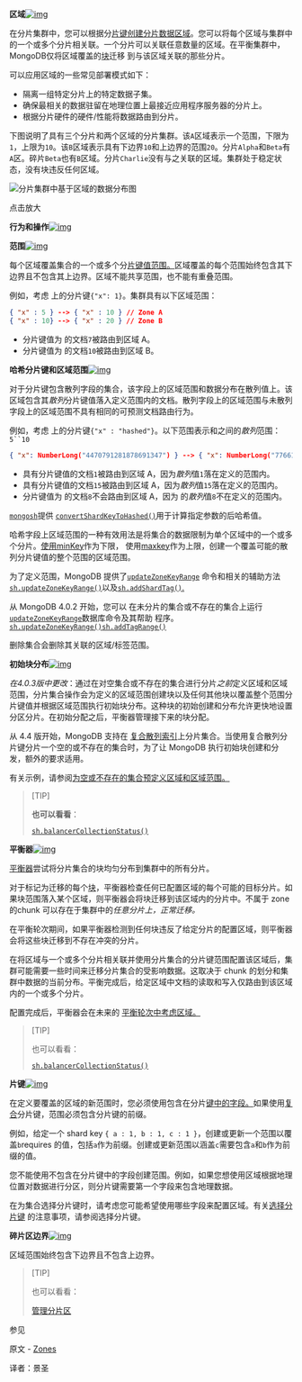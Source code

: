 **区域**[![img](https://www.mongodb.com/docs/manual/assets/link.svg)](https://www.mongodb.com/docs/manual/core/zone-sharding/#zones)

在分片集群中，您可以根据分[片键创建分片数据](https://www.mongodb.com/docs/manual/reference/glossary/#std-term-shard-key)[区域](https://www.mongodb.com/docs/manual/reference/glossary/#std-term-zone)。您可以将每个区域与集群中的一个或多个分片相关联。一个分片可以关联任意数量的区域。在平衡集群中，MongoDB仅将区域覆盖的[块](https://www.mongodb.com/docs/manual/reference/glossary/#std-term-chunk)迁移 到与该区域关联的那些分片。

可以应用区域的一些常见部署模式如下：

- 隔离一组特定分片上的特定数据子集。
- 确保最相关的数据驻留在地理位置上最接近应用程序服务器的分片上。
- 根据分片硬件的硬件/性能将数据路由到分片。

下图说明了具有三个分片和两个区域的分片集群。该`A`区域表示一个范围，下限为`1`，上限为`10`。该`B`区域表示具有下边界`10`和上边界的范围`20`。分片`Alpha`和`Beta`有`A`区。碎片`Beta`也有`B`区域。分片`Charlie`没有与之关联的区域。集群处于稳定状态，没有块违反任何区域。

![分片集群中基于区域的数据分布图](https://www.mongodb.com/docs/manual/images/sharded-cluster-zones.bakedsvg.svg)

点击放大

**行为和操作**[![img](https://www.mongodb.com/docs/manual/assets/link.svg)](https://www.mongodb.com/docs/manual/core/zone-sharding/#behavior-and-operations)

**范围**[![img](https://www.mongodb.com/docs/manual/assets/link.svg)](https://www.mongodb.com/docs/manual/core/zone-sharding/#ranges)

每个区域覆盖集合的一个或多个分[片键值范围。](https://www.mongodb.com/docs/manual/reference/glossary/#std-term-shard-key)区域覆盖的每个范围始终包含其下边界且不包含其上边界。区域不能共享范围，也不能有重叠范围。

例如，考虑 上的分片键`{"x": 1}`。集群具有以下区域范围：

```json
{ "x" : 5 } --> { "x" : 10 } // Zone A
{ "x" : 10} --> { "x" : 20 } // Zone B
```

- 分片键值为 的文档`7`被路由到区域 A。
- 分片键值为 的文档`10`被路由到区域 B。

**哈希分片键和区域范围**[![img](https://www.mongodb.com/docs/manual/assets/link.svg)](https://www.mongodb.com/docs/manual/core/zone-sharding/#hashed-shard-keys-and-zone-ranges)

对于分片键包含散列字段的集合，该字段上的区域范围和数据分布在散列值上。该区域包含其*散列*分片键值落入定义范围内的文档。散列字段上的区域范围与未散列字段上的区域范围不具有相同的可预测文档路由行为。

例如，考虑 上的分片键`{"x" : "hashed"}`。以下范围表示和之间的*散列*范围：`5``10`

```json
{ "x": NumberLong("4470791281878691347") } --> { "x": NumberLong("7766103514953448109") } // Zone A
```

- 具有分片键值的文档`1`被路由到区域 A，因为*散列*值`1`落在定义的范围内。
- 具有分片键值的文档`15`被路由到区域 A，因为*散列*值`15`落在定义的范围内。
- 分片键值为 的文档`8`不会路由到区域 A，因为 的*散列*值`8`不在定义的范围内。

[`mongosh`](https://www.mongodb.com/docs/mongodb-shell/#mongodb-binary-bin.mongosh)提供 [`convertShardKeyToHashed()`](https://www.mongodb.com/docs/manual/reference/method/convertShardKeyToHashed/#mongodb-method-convertShardKeyToHashed)用于计算指定参数的后哈希值。

哈希字段上区域范围的一种有效用法是将集合的数据限制为单个区域中的一个或多个分片。[使用minKey](https://www.mongodb.com/docs/manual/reference/bson-types/)作为下限， 使用[maxkey](https://www.mongodb.com/docs/manual/reference/bson-types/)作为上限，创建一个覆盖可能的散列分片键值的整个范围的区域范围。

为了定义范围，MongoDB 提供了[`updateZoneKeyRange`](https://www.mongodb.com/docs/manual/reference/command/updateZoneKeyRange/#mongodb-dbcommand-dbcmd.updateZoneKeyRange) 命令和相关的辅助方法 [`sh.updateZoneKeyRange()`](https://www.mongodb.com/docs/manual/reference/method/sh.updateZoneKeyRange/#mongodb-method-sh.updateZoneKeyRange)以及[`sh.addShardTag()`.](https://www.mongodb.com/docs/manual/reference/method/sh.addShardTag/#mongodb-method-sh.addShardTag)

从 MongoDB 4.0.2 开始，您可以 在未分片的集合或不存在的集合上运行[`updateZoneKeyRange`](https://www.mongodb.com/docs/manual/reference/command/updateZoneKeyRange/#mongodb-dbcommand-dbcmd.updateZoneKeyRange)数据库命令及其帮助 程序。[`sh.updateZoneKeyRange()`](https://www.mongodb.com/docs/manual/reference/method/sh.updateZoneKeyRange/#mongodb-method-sh.updateZoneKeyRange)[`sh.addTagRange()`](https://www.mongodb.com/docs/manual/reference/method/sh.addTagRange/#mongodb-method-sh.addTagRange)

删除集合会删除其关联的区域/标签范围。

**初始块分布**[![img](https://www.mongodb.com/docs/manual/assets/link.svg)](https://www.mongodb.com/docs/manual/core/zone-sharding/#initial-chunk-distribution)

*在4.0.3版中更改*：通过在对空集合或不存在的集合进行分片*之前*定义区域和区域范围，分片集合操作会为定义的区域范围创建块以及任何其他块以覆盖整个范围分片键值并根据区域范围执行初始块分布。这种块的初始创建和分布允许更快地设置分区分片。在初始分配之后，平衡器管理接下来的块分配。

从 4.4 版开始，MongoDB 支持在 [复合散列索引](https://www.mongodb.com/docs/manual/core/index-hashed/#std-label-index-type-compound-hashed)上分片集合。当使用复合散列分片键分片一个空的或不存在的集合时，为了让 MongoDB 执行初始块创建和分发，额外的要求适用。

有关示例，请参阅[为空或不存在的集合预定义区域和区域范围。](https://www.mongodb.com/docs/manual/reference/method/sh.updateZoneKeyRange/#std-label-pre-define-zone-range-hashed-example)

>[TIP]
>
>**也可以看看**：
>
>[`sh.balancerCollectionStatus()`](https://www.mongodb.com/docs/manual/reference/method/sh.balancerCollectionStatus/#mongodb-method-sh.balancerCollectionStatus)

**平衡器**[![img](https://www.mongodb.com/docs/manual/assets/link.svg)](https://www.mongodb.com/docs/manual/core/zone-sharding/#balancer)

[平衡器](https://www.mongodb.com/docs/manual/reference/glossary/#std-term-balancer)尝试将分片集合的块均匀分布到集群中的所有分片。

对于标记为迁移的每个[块](https://www.mongodb.com/docs/manual/reference/glossary/#std-term-chunk)，平衡器检查任何已配置区域的每个可能的目标分片。如果块范围落入某个区域，则平衡器会将块迁移到该区域内的分片中。不属于 zone 的chunk 可以存在于集群中的*任意分片上，正常迁移。*

在平衡轮次期间，如果平衡器检测到任何块违反了给定分片的配置区域，则平衡器会将这些块迁移到不存在冲突的分片。

在将区域与一个或多个分片相关联并使用分片集合的分片键范围配置该区域后，集群可能需要一些时间来迁移分片集合的受影响数据。这取决于 chunk 的划分和集群中数据的当前分布。平衡完成后，给定区域中文档的读取和写入仅路由到该区域内的一个或多个分片。

配置完成后，平衡器会在未来的 [平衡轮次中考虑区域。](https://www.mongodb.com/docs/manual/core/sharding-balancer-administration/#std-label-sharding-internals-balancing)

>[TIP]
>
>也可以看看：
>
>[`sh.balancerCollectionStatus()`](https://www.mongodb.com/docs/manual/reference/method/sh.balancerCollectionStatus/#mongodb-method-sh.balancerCollectionStatus)

**片键**[![img](https://www.mongodb.com/docs/manual/assets/link.svg)](https://www.mongodb.com/docs/manual/core/zone-sharding/#shard-key)

在定义要覆盖的区域的新范围时，您必须使用包含在分片[键中的字段。](https://www.mongodb.com/docs/manual/reference/glossary/#std-term-shard-key)如果使用[复合](https://www.mongodb.com/docs/manual/reference/glossary/#std-term-compound-index)分片键，范围必须包含分片键的前缀。

例如，给定一个 shard key `{ a : 1, b : 1, c : 1 }`，创建或更新一个范围以覆盖`b`requires 的值，包括`a`作为前缀。创建或更新范围以涵盖`c`需要包含`a`和`b`作为前缀的值。

您不能使用不包含在分片键中的字段创建范围。例如，如果您想使用区域根据地理位置对数据进行分区，则分片键需要第一个字段来包含地理数据。

在为集合选择分片键时，请考虑您可能希望使用哪些字段来配置区域。有关[选择分片键](https://www.mongodb.com/docs/manual/core/sharding-choose-a-shard-key/#std-label-sharding-internals-choose-shard-key) 的注意事项，请参阅选择分片键。

**碎片区边界**[![img](https://www.mongodb.com/docs/manual/assets/link.svg)](https://www.mongodb.com/docs/manual/core/zone-sharding/#shard-zone-boundaries)

区域范围始终包含下边界且不包含上边界。

>[TIP]
>
>也可以看看：
>
>[管理分片区](https://www.mongodb.com/docs/manual/tutorial/manage-shard-zone/)

 参见

原文 - [Zones]( https://docs.mongodb.com/manual/core/zone-sharding/ )

译者：景圣
